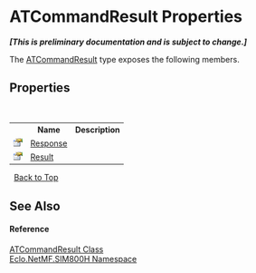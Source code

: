 # ATCommandResult Properties
 _**\[This is preliminary documentation and is subject to change.\]**_

The <a href="T_Eclo_NetMF_SIM800H_ATCommandResult">ATCommandResult</a> type exposes the following members.


## Properties
&nbsp;<table><tr><th></th><th>Name</th><th>Description</th></tr><tr><td>![Public property](media/pubproperty.gif "Public property")</td><td><a href="P_Eclo_NetMF_SIM800H_ATCommandResult_Response">Response</a></td><td /></tr><tr><td>![Public property](media/pubproperty.gif "Public property")</td><td><a href="P_Eclo_NetMF_SIM800H_ATCommandResult_Result">Result</a></td><td /></tr></table>&nbsp;
<a href="#atcommandresult-properties">Back to Top</a>

## See Also


#### Reference
<a href="T_Eclo_NetMF_SIM800H_ATCommandResult">ATCommandResult Class</a><br /><a href="N_Eclo_NetMF_SIM800H">Eclo.NetMF.SIM800H Namespace</a><br />